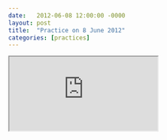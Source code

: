 ```yaml
---
date:   2012-06-08 12:00:00 -0000
layout: post
title:  "Practice on 8 June 2012"
categories: [practices]
---
```

<iframe src="https://www.youtube.com/embed/tMc6N6UMLCk?rel=0" allowfullscreen="allowfullscreen"></iframe>
